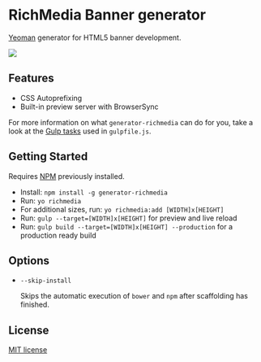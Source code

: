 # RichMedia Banner generator

[Yeoman](http://yeoman.io) generator for HTML5 banner development.

![](http://i.imgur.com/VrkuFOg.jpg)

## Features

* CSS Autoprefixing
* Built-in preview server with BrowserSync

For more information on what `generator-richmedia` can do for you, take a look at the [Gulp tasks](https://github.com/yeoman/generator-richmedia/blob/master/app/templates/gulpfile.js) used in `gulpfile.js`.


## Getting Started

Requires [NPM](https://github.com/npm/npm) previously installed.

- Install: `npm install -g generator-richmedia`
- Run: `yo richmedia`
- For additional sizes, run: `yo richmedia:add [WIDTH]x[HEIGHT]`
- Run: `gulp --target=[WIDTH]x[HEIGHT]` for preview and live reload
- Run: `gulp build --target=[WIDTH]x[HEIGHT] --production` for a production ready build


## Options

* `--skip-install`

  Skips the automatic execution of `bower` and `npm` after scaffolding has finished.


## License

[MIT license](https://opensource.org/licenses/MIT)
